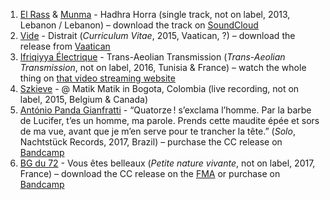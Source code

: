 1. [El Rass](https://musicbrainz.org/artist/a491331d-4d92-4cb7-a5bd-5f789af82c9e) & [Munma](https://musicbrainz.org/artist/ec0e8fce-1f1d-4d73-9abc-f77a39877e44) - Hadhra Horra (single track, not on label, 2013, Lebanon / Lebanon) – download the track on [SoundCloud](https://soundcloud.com/el-rass-the-head/7adhra7oraa)
1. [Vide](https://musicbrainz.org/artist/a02503f0-fe16-47fa-b2a7-6257e730ff3b) - Distrait (_Curriculum Vitae_, 2015, Vaatican, ?) – download the release from [Vaatican](http://gestrococlub.org/Vide1.htm)
1. [Ifriqiyya Électrique](https://musicbrainz.org/artist/773a6189-5b55-43b0-b646-12ff24f41990) - Trans-Aeolian Transmission (_Trans-Aeolian Transmission_, not on label, 2016, Tunisia & France) – watch the whole thing on [that video streaming website](https://www.youtube.com/watch?v=10fRuKxTQHQ)
1. [Szkieve](https://musicbrainz.org/artist/94716a4e-1a3a-423f-82fe-d5e62be26347) - @ Matik Matik in Bogota, Colombia (live recording, not on label, 2015, Belgium & Canada)
1. [António Panda Gianfratti](https://musicbrainz.org/artist/89f6f038-eecb-49e0-ac08-07986bcf4b9e) - “Quatorze ! s’exclama l’homme. Par la barbe de Lucifer, t’es un homme, ma parole. Prends cette maudite épée et sors de ma vue, avant que je m’en serve pour te trancher la tête.” (_Solo_, Nachtstück Records, 2017, Brazil) – purchase the CC release on [Bandcamp](https://nachtstuckrecords.bandcamp.com/album/ns-r-42-ant-nio-panda-gianfratti-solo)
1. [BG du 72](https://musicbrainz.org/artist/adc327cb-6899-4e42-b115-5393099d0cd1) - Vous êtes belleaux (_Petite nature vivante_, not on label, 2017, France) – download the CC release on the [FMA](http://freemusicarchive.org/music/BG_du_72/Petite_Nature_Vivante) or purchase on [Bandcamp](https://bgdu72.bandcamp.com/album/petite-nature-vivante)
